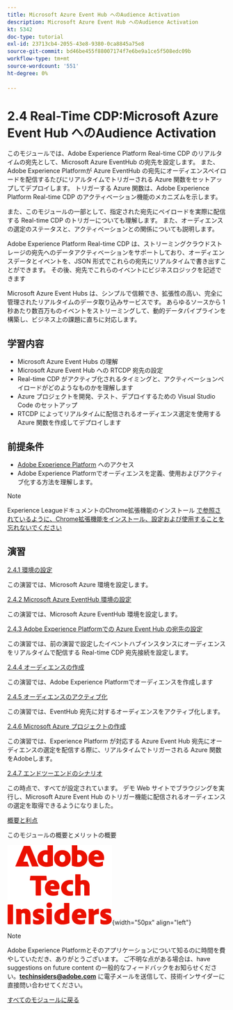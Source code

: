 ```yaml
---
title: Microsoft Azure Event Hub へのAudience Activation
description: Microsoft Azure Event Hub へのAudience Activation
kt: 5342
doc-type: tutorial
exl-id: 23713cb4-2055-43e8-9380-0ca8845a75e8
source-git-commit: bd46be455f88007174f7e6be9a1ce5f508edc09b
workflow-type: tm+mt
source-wordcount: '551'
ht-degree: 0%

---
```


# 2.4 Real-Time CDP:Microsoft Azure Event Hub へのAudience Activation

このモジュールでは、Adobe Experience Platform Real-time CDP のリアルタイムの宛先として、Microsoft Azure EventHub の宛先を設定します。 また、Adobe Experience Platformが Azure EventHub の宛先にオーディエンスペイロードを配信するたびにリアルタイムでトリガーされる Azure 関数をセットアップしてデプロイします。 トリガーする Azure 関数は、Adobe Experience Platform Real-time CDP のアクティベーション機能のメカニズムを示します。

また、このモジュールの一部として、指定された宛先にペイロードを実際に配信する Real-time CDP のトリガーについても理解します。 また、オーディエンスの選定のステータスと、アクティベーションとの関係についても説明します。

Adobe Experience Platform Real-time CDP は、ストリーミングクラウドストレージの宛先へのデータアクティベーションをサポートしており、オーディエンスデータとイベントを、JSON 形式でこれらの宛先にリアルタイムで書き出すことができます。 その後、宛先でこれらのイベントにビジネスロジックを記述できます

Microsoft Azure Event Hubs は、シンプルで信頼でき、拡張性の高い、完全に管理されたリアルタイムのデータ取り込みサービスです。 あらゆるソースから 1 秒あたり数百万ものイベントをストリーミングして、動的データパイプラインを構築し、ビジネス上の課題に直ちに対応します。

## 学習内容

- Microsoft Azure Event Hubs の理解
- Microsoft Azure Event Hub への RTCDP 宛先の設定
- Real-time CDP がアクティブ化されるタイミングと、アクティベーションペイロードがどのようなものかを理解します
- Azure プロジェクトを開発、テスト、デプロイするための Visual Studio Code のセットアップ
- RTCDP によってリアルタイムに配信されるオーディエンス選定を使用する Azure 関数を作成してデプロイします

## 前提条件

- [Adobe Experience Platform](https://experience.adobe.com/platform) へのアクセス
- Adobe Experience Platformでオーディエンスを定義、使用およびアクティブ化する方法を理解します。

>[!NOTE]
>
>Experience LeagueドキュメントのChrome拡張機能のインストール [ で参照されているように、Chrome拡張機能をインストール、設定および使用することを忘れないでください ](../../gettingstarted/gettingstarted/ex1.md)

## 演習

[2.4.1 環境の設定](./ex1.md)

この演習では、Microsoft Azure 環境を設定します。

[2.4.2 Microsoft Azure EventHub 環境の設定](./ex2.md)

この演習では、Microsoft Azure EventHub 環境を設定します。

[2.4.3 Adobe Experience Platformでの Azure Event Hub の宛先の設定](./ex3.md)

この演習では、前の演習で設定したイベントハブインスタンスにオーディエンスをリアルタイムで配信する Real-time CDP 宛先接続を設定します。

[2.4.4 オーディエンスの作成](./ex4.md)

この演習では、Adobe Experience Platformでオーディエンスを作成します

[2.4.5 オーディエンスのアクティブ化](./ex5.md)

この演習では、EventHub 宛先に対するオーディエンスをアクティブ化します。

[2.4.6 Microsoft Azure プロジェクトの作成](./ex6.md)

この演習では、Experience Platform が対応する Azure Event Hub 宛先にオーディエンスの選定を配信する際に、リアルタイムでトリガーされる Azure 関数をAdobeします。

[2.4.7 エンドツーエンドのシナリオ](./ex7.md)

この時点で、すべてが設定されています。 デモ Web サイトでブラウジングを実行し、Microsoft Azure Event Hub のトリガー機能に配信されるオーディエンスの選定を取得できるようになりました。

[概要と利点](./summary.md)

このモジュールの概要とメリットの概要

![ 技術インサイダー ](./../../../assets/images/techinsiders.png){width="50px" align="left"}

>[!NOTE]
>
>Adobe Experience Platformとそのアプリケーションについて知るのに時間を費やしていただき、ありがとうございます。 ご不明な点がある場合は、have suggestions on future content の一般的なフィードバックをお知らせください。**techinsiders@adobe.com** に電子メールを送信して、技術インサイダーに直接問い合わせてください。

[すべてのモジュールに戻る](../../../overview.md)
